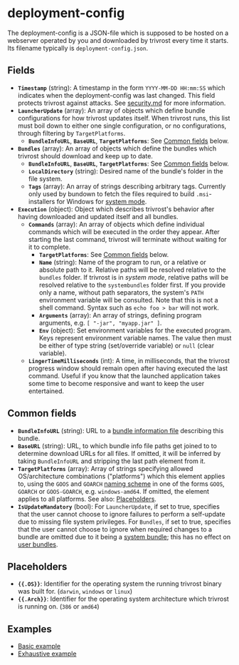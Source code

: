 # deployment-config
The deployment-config is a JSON-file which is supposed to be hosted on a webserver operated by you and downloaded by trivrost every time it starts. Its filename typically is `deployment-config.json`.

## Fields
* **`Timestamp`** (string): A timestamp in the form `YYYY-MM-DD HH:mm:SS` which indicates when the deployment-config was last changed. This field protects trivrost against attacks. See [security.md](security.md) for more information.
* **`LauncherUpdate`** (array): An array of objects which define bundle configurations for how trivrost updates itself. When trivrost runs, this list must boil down to either one single configuration, or no configurations, through filtering by `TargetPlatforms`.
  * **`BundleInfoURL`**, **`BaseURL`**, **`TargetPlatforms`**: See [Common fields](#Common-fields) below.
* **`Bundles`** (array): An array of objects which define the bundles which trivrost should download and keep up to date.
  * **`BundleInfoURL`**, **`BaseURL`**, **`TargetPlatforms`**: See [Common fields](#Common-fields) below.
  * **`LocalDirectory`** (string): Desired name of the bundle's folder in the file system.
  * **`Tags`** (array): An array of strings describing arbitrary tags. Currently only used by bundown to fetch the files required to build `.msi`-installers for Windows for [system mode](walkthrough.md#System-mode).
* **`Execution`** (object): Object which describes trivrost's behavior after having downloaded and updated itself and all bundles.
  * **`Commands`** (array): An array of objects which define individual commands which will be executed in the order they appear. After starting the last command, trivrost will terminate without waiting for it to complete.
    * **`TargetPlatforms`**: See [Common fields](#Common-fields) below.
    * **`Name`** (string): Name of the program to run, or a relative or absolute path to it. Relative paths will be resolved relative to the `bundles` folder. If trivrost is in *system mode*, relative paths will be resolved relative to the `systembundles` folder first. If you provide only a name, without path separators, the system's `PATH` environment variable will be consulted. Note that this is not a shell command. Syntax such as `echo foo > bar` will not work.
    * **`Arguments`** (array): An array of strings, defining program arguments, e.g. `[ "-jar", "myapp.jar" ]`.
    * **`Env`** (object): Set environment variables for the executed program. Keys represent environment variable names. The value then must be either of type string (set/override variable) or `null` (clear variable).
  * **`LingerTimeMilliseconds`** (int): A time, in milliseconds, that the trivrost progress window should remain open after having executed the last command. Useful if you know that the launched application takes some time to become responsive and want to keep the user entertained.

## Common fields
* **`BundleInfoURL`** (string): URL to a [bundle information file](walkthrough.md#Bundle-info) describing this bundle.
* **`BaseURL`** (string): URL, to which bundle info file paths get joined to to determine download URLs for all files. If omitted, it will be inferred by taking `BundleInfoURL` and stripping the last path element from it.
* **`TargetPlatforms`** (array): Array of strings specifying allowed OS/architecture combinations ("platforms") which this element applies to, using the `GOOS` and `GOARCH` [naming scheme](https://gist.github.com/asukakenji/f15ba7e588ac42795f421b48b8aede63) in one of the forms `GOOS`, `GOARCH` or `GOOS-GOARCH`, e.g. `windows-amd64`. If omitted, the element applies to all platforms. See also: [Placeholders](#placeholders).
* **`IsUpdateMandatory`** (bool): For `LauncherUpdate`, if set to true, specifies that the user cannot choose to ignore failures to perform a self-update due to missing file system privileges. For `Bundles`, if set to true, specifies that the user cannot choose to ignore when required changes to a bundle are omitted due to it being a [system bundle](glossary.md#system-bundle); this has no effect on [user bundles](glossary.md#user-bundle).

## Placeholders
* **`{{.OS}}`**: Identifier for the operating system the running trivrost binary was built for. (`darwin`, `windows` or `linux`)
* **`{{.Arch}}`**: Identifier for the operating system architecture which trivrost is running on. (`386` or `amd64`)

## Examples
* [Basic example](../examples/deployment-config.json.simple.example)
* [Exhaustive example](../examples/deployment-config.json.complex.example)
